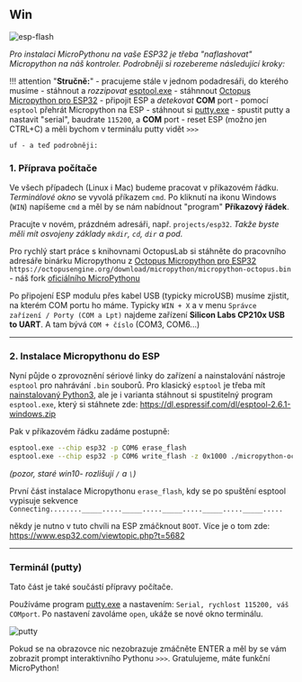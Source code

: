 ## Win

![esp-flash](https://www.octopuslab.cz/wp-content/uploads/2019/08/esp-flash-1.jpg)

*Pro instalaci MicroPythonu na vaše ESP32 je třeba "naflashovat" Micropython na náš kontroler. Podrobněji si rozebereme následující kroky:* 

!!! attention "**Stručně:**"
    - pracujeme stále v jednom podadresáři, do kterého musíme
    - stáhnout a *rozzipovat* [esptool.exe](https://dl.espressif.com/dl/esptool-2.6.1-windows.zip)
    - stáhnnout [Octopus Micropython pro ESP32](https://octopusengine.org/download/micropython/micropython-octopus.bin)
    - připojit ESP a *detekovat* **COM** port
    - pomocí `esptool` přehrát Micropython na ESP
    - stáhnout si [putty.exe](https://www.chiark.greenend.org.uk/~sgtatham/putty/latest.html)
    - spustit putty a nastavit "serial", baudrate `115200`, a **COM** port
    - reset ESP (možno jen CTRL+C) a měli bychom v terminálu putty vidět `>>>`
    
    uf - a teď podrobněji:


### 1. Příprava počítače

Ve všech případech (Linux i Mac) budeme pracovat v příkazovém řádku. *Terminálové okno* se vyvolá příkazem `cmd`.
Po kliknutí na ikonu Windows (`WIN`) napíšeme `cmd` a měl by se nám nabídnout "program" **Příkazový řádek**.

Pracujte v novém, prázdném adresáři, např. `projects/esp32`. *Takže byste měli mít osvojeny základy `mkdir`, `cd`, `dir` a pod.*

Pro rychlý start práce s knihovnami OctopusLab si stáhněte do pracovního adresáře binárku Micropythonu z [Octopus Micropython pro ESP32](https://octopusengine.org/download/micropython/micropython-octopus.bin) `https://octopusengine.org/download/micropython/micropython-octopus.bin` - náš fork [oficiálního MicroPythonu](https://micropython.org/download/esp32/)

Po připojení ESP modulu přes kabel USB (typicky microUSB) musíme zjistit, na kterém COM portu ho máme. Typicky `WIN + X` a v menu `Správce zařízení / Porty (COM a Lpt)` najdeme zařízení **Silicon Labs  CP210x USB to UART**. A tam bývá `COM + číslo` (COM3, COM6...)

---

### 2. Instalace Micropythonu do ESP

Nyní půjde o zprovoznění sériové linky do zařízení a nainstalování nástroje `esptool` pro nahrávání `.bin` souborů. 
Pro klasický `esptool` je třeba mít [nainstalovaný Python3](https://naucse.python.cz/lessons/beginners/install/), ale je i varianta stáhnout si spustitelný program `esptool.exe`,  který si stáhnete zde: https://dl.espressif.com/dl/esptool-2.6.1-windows.zip

Pak v příkazovém řádku zadáme postupně:

```bash
esptool.exe --chip esp32 -p COM6 erase_flash 
esptool.exe --chip esp32 -p COM6 write_flash -z 0x1000 ./micropython-octopus.bin
```
*(pozor, staré win10- rozlišují `/` a  `\`)*


První část instalace Micropythonu `erase_flash`, kdy se po spuštění esptool vypisuje sekvence 
`Connecting........_____....._____....._____....._____....._____.....`

někdy je nutno v tuto chvíli na ESP zmáčknout `BOOT`. Více je o tom zde: https://www.esp32.com/viewtopic.php?t=5682

---

### Terminál (putty)

Tato část je také součástí přípravy počítače.

Používáme program [putty.exe](https://www.chiark.greenend.org.uk/~sgtatham/putty/latest.html) a nastavením: `Serial, rychlost 115200, váš COMport`. Po nastavení zavoláme `open`, ukáže se nové okno terminálu.

![putty](https://www.octopuslab.cz/wp-content/uploads/2019/11/putty1.png)

Pokud se na obrazovce nic nezobrazuje zmáčněte <kdb>ENTER</kdb> a měl by se vám zobrazit prompt interaktivního Pythonu `>>>`. Gratulujeme, máte funkční MicroPython!

